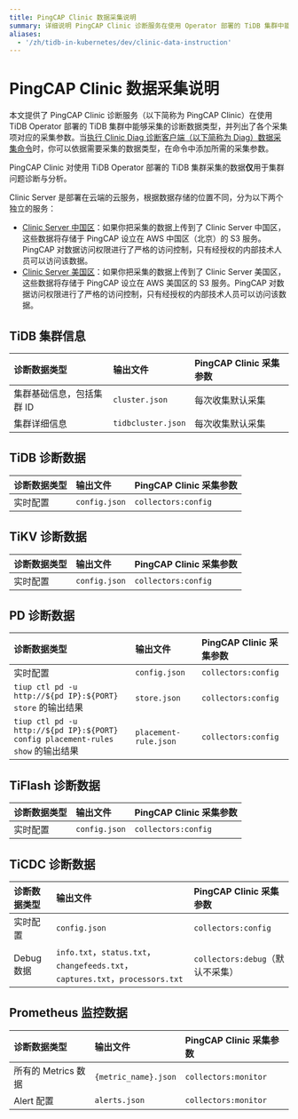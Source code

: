 ```yaml
---
title: PingCAP Clinic 数据采集说明
summary: 详细说明 PingCAP Clinic 诊断服务在使用 Operator 部署的 TiDB 集群中能够采集的诊断数据类型、输出文件及采集参数。
aliases:
  - '/zh/tidb-in-kubernetes/dev/clinic-data-instruction'
---
```


# PingCAP Clinic 数据采集说明

本文提供了 PingCAP Clinic 诊断服务（以下简称为 PingCAP Clinic）在使用 TiDB Operator 部署的 TiDB 集群中能够采集的诊断数据类型，并列出了各个采集项对应的采集参数。当[执行 Clinic Diag 诊断客户端（以下简称为 Diag）数据采集命令](clinic-user-guide.md)时，你可以依据需要采集的数据类型，在命令中添加所需的采集参数。

PingCAP Clinic 对使用 TiDB Operator 部署的 TiDB 集群采集的数据**仅**用于集群问题诊断与分析。

Clinic Server 是部署在云端的云服务，根据数据存储的位置不同，分为以下两个独立的服务：

- [Clinic Server 中国区](https://clinic.pingcap.com.cn)：如果你把采集的数据上传到了 Clinic Server 中国区，这些数据将存储于 PingCAP 设立在 AWS 中国区（北京）的 S3 服务。PingCAP 对数据访问权限进行了严格的访问控制，只有经授权的内部技术人员可以访问该数据。
- [Clinic Server 美国区](https://clinic.pingcap.com)：如果你把采集的数据上传到了 Clinic Server 美国区，这些数据将存储于 PingCAP 设立在 AWS 美国区的 S3 服务。PingCAP 对数据访问权限进行了严格的访问控制，只有经授权的内部技术人员可以访问该数据。

## TiDB 集群信息

| 诊断数据类型         | 输出文件               | PingCAP Clinic 采集参数 |
|:-------------- |:------------------ |:------------------- |
| 集群基础信息，包括集群 ID | `cluster.json`     | 每次收集默认采集            |
| 集群详细信息         | `tidbcluster.json` | 每次收集默认采集            |

## TiDB 诊断数据

| 诊断数据类型 | 输出文件          | PingCAP Clinic 采集参数 |
|:------ |:------------- |:------------------- |
| 实时配置   | `config.json` | `collectors:config` |

## TiKV 诊断数据

| 诊断数据类型 | 输出文件          | PingCAP Clinic 采集参数 |
|:------ |:------------- |:------------------- |
| 实时配置   | `config.json` | `collectors:config` |

## PD 诊断数据

| 诊断数据类型                                                                     | 输出文件                  | PingCAP Clinic 采集参数 |
|:-------------------------------------------------------------------------- |:--------------------- |:------------------- |
| 实时配置                                                                       | `config.json`         | `collectors:config` |
| `tiup ctl pd -u http://${pd IP}:${PORT} store` 的输出结果                       | `store.json`          | `collectors:config` |
| `tiup ctl pd -u http://${pd IP}:${PORT} config placement-rules show` 的输出结果 | `placement-rule.json` | `collectors:config` |

## TiFlash 诊断数据

| 诊断数据类型 | 输出文件          | PingCAP Clinic 采集参数 |
|:------ |:------------- |:------------------- |
| 实时配置   | `config.json` | `collectors:config` |

## TiCDC 诊断数据

| 诊断数据类型   | 输出文件                                                                      | PingCAP Clinic 采集参数       |
|:-------- |:------------------------------------------------------------------------- |:------------------------- |
| 实时配置     | `config.json`                                                             | `collectors:config`       |
| Debug 数据 | `info.txt`，`status.txt`，`changefeeds.txt`，`captures.txt`，`processors.txt` | `collectors:debug`（默认不采集） |

## Prometheus 监控数据

| 诊断数据类型         | 输出文件                 | PingCAP Clinic 采集参数  |
|:-------------- |:-------------------- |:-------------------- |
| 所有的 Metrics 数据 | `{metric_name}.json` | `collectors:monitor` |
| Alert 配置       | `alerts.json`        | `collectors:monitor` |
